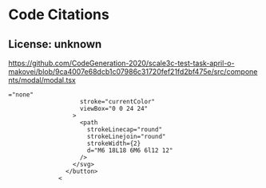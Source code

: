 # Code Citations

## License: unknown
https://github.com/CodeGeneration-2020/scale3c-test-task-april-o-makovei/blob/9ca4007e68dcb1c07986c31720fef21fd2bf475e/src/components/modal/modal.tsx

```
="none"
                    stroke="currentColor"
                    viewBox="0 0 24 24"
                  >
                    <path
                      strokeLinecap="round"
                      strokeLinejoin="round"
                      strokeWidth={2}
                      d="M6 18L18 6M6 6l12 12"
                    />
                  </svg>
                </button>
              <
```

